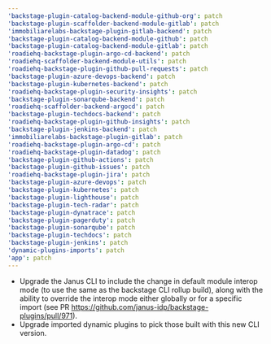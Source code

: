 ```yaml
---
'backstage-plugin-catalog-backend-module-github-org': patch
'backstage-plugin-scaffolder-backend-module-gitlab': patch
'immobiliarelabs-backstage-plugin-gitlab-backend': patch
'backstage-plugin-catalog-backend-module-github': patch
'backstage-plugin-catalog-backend-module-gitlab': patch
'roadiehq-backstage-plugin-argo-cd-backend': patch
'roadiehq-scaffolder-backend-module-utils': patch
'roadiehq-backstage-plugin-github-pull-requests': patch
'backstage-plugin-azure-devops-backend': patch
'backstage-plugin-kubernetes-backend': patch
'roadiehq-backstage-plugin-security-insights': patch
'backstage-plugin-sonarqube-backend': patch
'roadiehq-scaffolder-backend-argocd': patch
'backstage-plugin-techdocs-backend': patch
'roadiehq-backstage-plugin-github-insights': patch
'backstage-plugin-jenkins-backend': patch
'immobiliarelabs-backstage-plugin-gitlab': patch
'roadiehq-backstage-plugin-argo-cd': patch
'roadiehq-backstage-plugin-datadog': patch
'backstage-plugin-github-actions': patch
'backstage-plugin-github-issues': patch
'roadiehq-backstage-plugin-jira': patch
'backstage-plugin-azure-devops': patch
'backstage-plugin-kubernetes': patch
'backstage-plugin-lighthouse': patch
'backstage-plugin-tech-radar': patch
'backstage-plugin-dynatrace': patch
'backstage-plugin-pagerduty': patch
'backstage-plugin-sonarqube': patch
'backstage-plugin-techdocs': patch
'backstage-plugin-jenkins': patch
'dynamic-plugins-imports': patch
'app': patch
---
```


- Upgrade the Janus CLI to include the change in default module interop mode (to use the same as the backstage CLI rollup build), along with the ability to override the interop mode either globally or for a specific import (see PR https://github.com/janus-idp/backstage-plugins/pull/971).
- Upgrade imported dynamic plugins to pick those built with this new CLI version.
